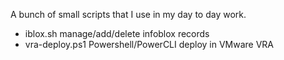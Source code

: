 A bunch of small scripts that I use in my day to day work.
- iblox.sh manage/add/delete infoblox records
- vra-deploy.ps1 Powershell/PowerCLI deploy in VMware VRA 
